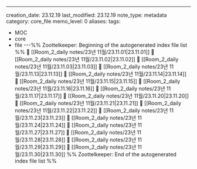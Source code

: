 ---
creation_date: 23.12.19
last_modified: 23.12.19
note_type: metadata
category: core_file
memo_level: 0
aliases: 
tags:
  - MOC
  - core
  - file
---%% Zoottelkeeper: Beginning of the autogenerated index file list  %%
📄 [[Room_2_daily notes/23년 11월/23.11.01|23.11.01]]
📄 [[Room_2_daily notes/23년 11월/23.11.02|23.11.02]]
📄 [[Room_2_daily notes/23년 11월/23.11.03|23.11.03]]
📄 [[Room_2_daily notes/23년 11월/23.11.13|23.11.13]]
📄 [[Room_2_daily notes/23년 11월/23.11.14|23.11.14]]
📄 [[Room_2_daily notes/23년 11월/23.11.15|23.11.15]]
📄 [[Room_2_daily notes/23년 11월/23.11.16|23.11.16]]
📄 [[Room_2_daily notes/23년 11월/23.11.17|23.11.17]]
📄 [[Room_2_daily notes/23년 11월/23.11.20|23.11.20]]
📄 [[Room_2_daily notes/23년 11월/23.11.21|23.11.21]]
📄 [[Room_2_daily notes/23년 11월/23.11.22|23.11.22]]
📄 [[Room_2_daily notes/23년 11월/23.11.23|23.11.23]]
📄 [[Room_2_daily notes/23년 11월/23.11.24|23.11.24]]
📄 [[Room_2_daily notes/23년 11월/23.11.27|23.11.27]]
📄 [[Room_2_daily notes/23년 11월/23.11.28|23.11.28]]
📄 [[Room_2_daily notes/23년 11월/23.11.29|23.11.29]]
📄 [[Room_2_daily notes/23년 11월/23.11.30|23.11.30]]
%% Zoottelkeeper: End of the autogenerated index file list  %%
